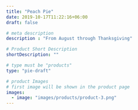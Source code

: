 ```yaml
---
title: "Peach Pie"
date: 2019-10-17T11:22:16+06:00
draft: false

# meta description
description : "From August through Thanksgiving"

# Product Short Description
shortDescription: ""

# type must be "products"
type: "pie-draft"

# product Images
# first image will be shown in the product page
images:
  - image: "images/products/product-3.png"
---
```

